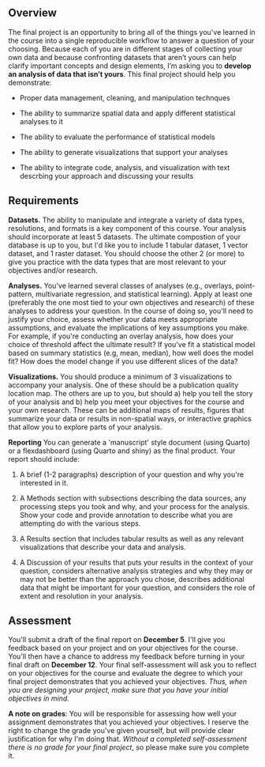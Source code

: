 ## Overview

The final project is an opportunity to bring all of the things you've learned in the course into a single reproducible workflow to answer a question of your choosing. Because each of you are in different stages of collecting your own data and because confronting datasets that aren’t yours can help clarify important concepts and design elements, I’m asking you to **develop an analysis of data that isn’t yours**. This final project should help you demonstrate:

* Proper data management, cleaning, and manipulation technques

* The ability to summarize spatial data and apply different statistical analyses to it

* The ability to evaluate the performance of statistical models

* The ability to generate visualizations that support your analyses

* The ability to integrate code, analysis, and visualization with text descrbing your approach and discussing your results

## Requirements

**Datasets.** The ability to manipulate and integrate a variety of data types, resolutions, and formats is a key component of this course. Your analysis should incorporate at least 5 datasets. The ultimate compostion of your database is up to you, but I'd like you to include 1 tabular dataset, 1 vector dataset, and 1 raster dataset. You should choose the other 2 (or more) to give you practice with the data types that are most relevant to your objectives and/or research.

**Analyses.** You've learned several classes of analyses (e.g., overlays, point-pattern, multivariate regression, and statistical learning). Apply at least one (preferably the one most tied to your own objectives and research) of these analyses to address your question. In the course of doing so, you'll need to justify your choice, assess whether your data meets appropriate assumptions, and evaluate the implications of key assumptions you make. For example, if you're conducting an overlay analysis, how does your choice of threshold affect the ultimate result? If you've fit a statistical model based on summary statistics (e.g, mean, median), how well does the model fit? How does the model change if you use different slices of the data?

**Visualizations.** You should produce a minimum of 3 visualizations to accompany your analysis. One of these should be a publication quality location map. The others are up to you, but should a) help you tell the story of your analysis and b) help you meet your objectives for the course and your own research. These can be additional maps of results, figures that summarize your data or results in non-spatial ways, or interactive graphics that allow you to explore parts of your analysis. 

**Reporting**
You can generate a 'manuscript' style document (using Quarto) or a flexdashboard (using Quarto and shiny) as the final product. Your report should include:

1. A brief (1-2 paragraphs) description of your question and why you're interested in it.

2. A Methods section with subsections describing the data sources, any processing steps you took and why, and your process for the analysis. Show your code and provide annotation to describe what you are attempting do with the various steps.

3. A Results section that includes tabular results as well as any relevant visualizations that describe your data and analysis.

4. A Discussion of your results that puts your results in the context of your question, considers alternative analysis strategies and why they may or may not be better than the approach you chose, describes additional data that might be important for your question, and considers the role of extent and resolution in your analysis.

## Assessment

You'll submit a draft of the final report on **December 5**. I'll give you feedback based on your project and on your objectives for the course. You'll then have a chance to address my feedback before turning in your final draft on **December 12**. Your final self-assessment will ask you to reflect on your objectives for the course and evaluate the degree to which your final project demonstrates that you achieved your objectives. *Thus, when you are designing your project, make sure that you have your initial objectives in mind.*


**A note on grades**: You will be responsible for assessing how well your assignment demonstrates that you achieved your objectives. I reserve the right to change the grade you've given yourself, but will provide clear justification for why I'm doing that. _Without a completed self-assessment there is no grade for your final project_, so please make sure you complete it.
